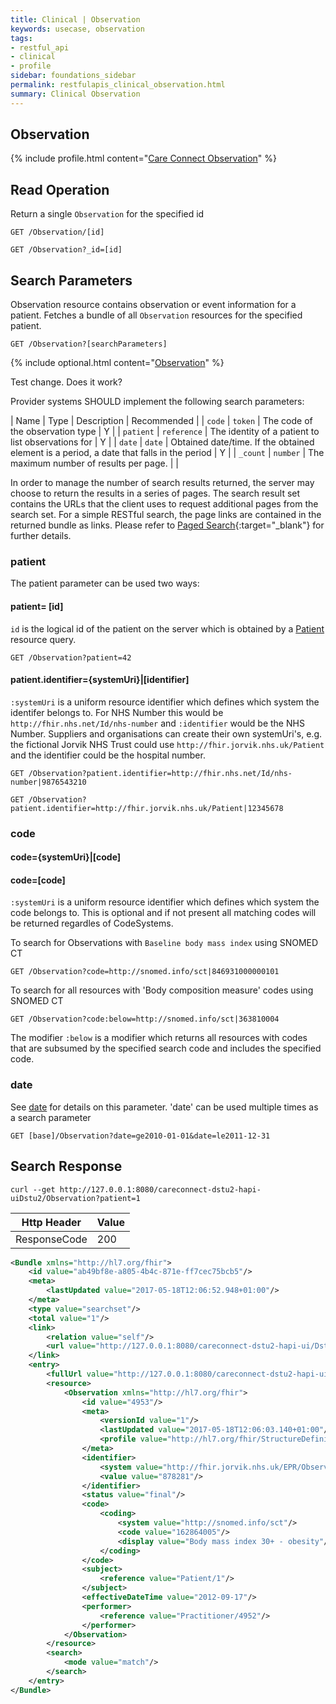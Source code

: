 ```yaml
---
title: Clinical | Observation
keywords: usecase, observation
tags:
- restful_api
- clinical
- profile
sidebar: foundations_sidebar
permalink: restfulapis_clinical_observation.html
summary: Clinical Observation
---
```


## Observation ##

{% include profile.html content="[Care Connect Observation](http://www.interopen.org/candidate-profiles/care-connect/CareConnect-Observation-1.html)" %}

## Read Operation ##

Return a single `Observation` for the specified id

```http
GET /Observation/[id]
```

```http
GET /Observation?_id=[id]
```


## Search Parameters ##

Observation resource contains observation or event information for a patient. Fetches a bundle of all `Observation` resources for the specified patient.

```http
GET /Observation?[searchParameters]
```

{% include optional.html content="[Observation](https://www.hl7.org/fhir/DSTU2/observation.html#search)" %}

Test change. Does it work?

Provider systems SHOULD implement the following search parameters:

| Name | Type | Description | Recommended |
| `code` | `token` | The code of the observation type | Y |
| `patient` | `reference` | The identity of a patient to list observations for | Y |
| `date` | `date` | Obtained date/time. If the obtained element is a period, a date that falls in the period | Y |
| `_count` | `number` | The maximum number of results per page. |  |

In order to manage the number of search results returned, the server may choose to return the results in a series of pages. The search result set contains the URLs that the client uses to request additional pages from the search set. For a simple RESTful search, the page links are contained in the returned bundle as links. Please refer to [Paged Search](https://www.hl7.org/fhir/DSTU2/search.html#count){:target="_blank"} for further details.

### patient ###

The patient parameter can be used two ways:

#### patient= [id] ####

`id` is the logical id of the patient on the server which is obtained by a [Patient ](restfulapis_identification_patient.html) resource query.

```http
GET /Observation?patient=42
```

#### patient.identifier={systemUri}|[identifier] ####

`:systemUri` is a uniform resource identifier which defines which system the identifer belongs to. For NHS Number this would be `http://fhir.nhs.net/Id/nhs-number` and `:identifier` would be the NHS Number. Suppliers and organisations can create their own systemUri's, e.g. the fictional Jorvik NHS Trust could use `http://fhir.jorvik.nhs.uk/Patient` and the identifier could be the hospital number.

```http
GET /Observation?patient.identifier=http://fhir.nhs.net/Id/nhs-number|9876543210
```

```http
GET /Observation?patient.identifier=http://fhir.jorvik.nhs.uk/Patient|12345678
```

### code ###

#### code={systemUri}|[code] ####

#### code=[code] ####

`:systemUri` is a uniform resource identifier which defines which system the code belongs to. This is optional and if not present all matching codes will be returned regardles of CodeSystems. 

To search for Observations with `Baseline body mass index` using SNOMED CT

```http
GET /Observation?code=http://snomed.info/sct|846931000000101
```

To search for all resources with 'Body composition measure' codes using SNOMED CT 

```http
GET /Observation?code:below=http://snomed.info/sct|363810004
```

The modifier `:below` is a modifier which returns all resources with codes that are subsumed by the specified search code and includes the specified code. 

### date ###

See [date](https://www.hl7.org/fhir/DSTU2/search.html#date) for details on this parameter. 'date' can be used multiple times as a search parameter 

```http
GET [base]/Observation?date=ge2010-01-01&date=le2011-12-31
```

## Search Response ##
```
curl --get http://127.0.0.1:8080/careconnect-dstu2-hapi-uiDstu2/Observation?patient=1
```

| Http Header | Value |
|-----------------|---------|
| ResponseCode | 200 |


```xml
<Bundle xmlns="http://hl7.org/fhir">
    <id value="ab49bf8e-a805-4b4c-871e-ff7cec75bcb5"/>
    <meta>
        <lastUpdated value="2017-05-18T12:06:52.948+01:00"/>
    </meta>
    <type value="searchset"/>
    <total value="1"/>
    <link>
        <relation value="self"/>
        <url value="http://127.0.0.1:8080/careconnect-dstu2-hapi-ui/Dstu2/Observation?patient=1"/>
    </link>
    <entry>
        <fullUrl value="http://127.0.0.1:8080/careconnect-dstu2-hapi-ui/Dstu2/Observation/4953"/>
        <resource>
            <Observation xmlns="http://hl7.org/fhir">
                <id value="4953"/>
                <meta>
                    <versionId value="1"/>
                    <lastUpdated value="2017-05-18T12:06:03.140+01:00"/>
                    <profile value="http://hl7.org/fhir/StructureDefinition/careconnect-observation-1"/>
                </meta>
                <identifier>
                    <system value="http://fhir.jorvik.nhs.uk/EPR/Observation"/>
                    <value value="878281"/>
                </identifier>
                <status value="final"/>
                <code>
                    <coding>
                        <system value="http://snomed.info/sct"/>
                        <code value="162864005"/>
                        <display value="Body mass index 30+ - obesity"/>
                    </coding>
                </code>
                <subject>
                    <reference value="Patient/1"/>
                </subject>
                <effectiveDateTime value="2012-09-17"/>
                <performer>
                    <reference value="Practitioner/4952"/>
                </performer>
            </Observation>
        </resource>
        <search>
            <mode value="match"/>
        </search>
    </entry>
</Bundle>
```
